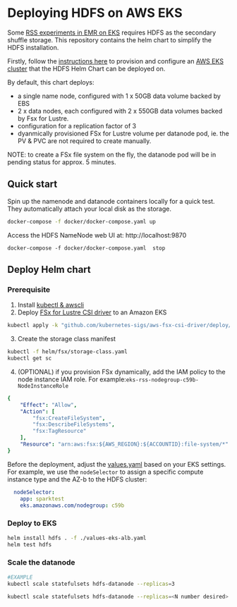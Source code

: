 # Deploying HDFS on AWS EKS

Some [RSS experiments in EMR on EKS](https://github.com/melodyyangaws/emr-on-eks-remote-shuffle-service) requires HDFS as the secondary shuffle storage. This repository contains the helm chart to simplify the HDFS installation.

Firstly, follow the [instructions here](https://github.com/melodyyangaws/emr-on-eks-remote-shuffle-service#infrastructure) to provision and configure an [AWS EKS cluster](https://aws.amazon.com/eks/) that the HDFS Helm Chart can be deployed on.

By default, this chart deploys:
* a single name node, configured with 1 x 50GB data volume backed by EBS
* 2 x data nodes, each configured with 2 x 550GB data volumes backed by Fsx for Lustre.
* configuration for a replication factor of 3
* dyanmically provisioned FSx for Lustre volume per datanode pod, ie. the PV & PVC are not required to create manually.

NOTE: to create a FSx file system on the fly, the datanode pod will be in pending status for approx. 5 minutes.

## Quick start
Spin up the namenode and datanode containers locally for a quick test. They automatically attach your local disk as the storage.
```bash
docker-compose -f docker/docker-compose.yaml up
```
Access the HDFS NameNode web UI at: http://localhost:9870

```
docker-compose -f docker/docker-compose.yaml  stop
```

## Deploy Helm chart

### Prerequisite
1. Install [kubectl & awscli](https://www.eksworkshop.com/020_prerequisites/k8stools/)
2. Deploy [FSx for Lustre CSI driver](https://docs.aws.amazon.com/eks/latest/userguide/fsx-csi.html) to an Amazon EKS
```bash
kubectl apply -k "github.com/kubernetes-sigs/aws-fsx-csi-driver/deploy/kubernetes/overlays/stable/?ref=master"
```
3. Create the storage class manifest
```bash
kubectl -f helm/fsx/storage-class.yaml
kubectl get sc
```
4. (OPTIONAL) if you provision FSx dynamically, add the IAM policy to the node instance IAM role. For example:`eks-rss-nodegroup-c59b-NodeInstanceRole`
```yaml
{
    "Effect": "Allow",
    "Action": [
        "fsx:CreateFileSystem",
        "fsx:DescribeFileSystems",
        "fsx:TagResource"
    ],
    "Resource": "arn:aws:fsx:${AWS_REGION}:${ACCOUNTID}:file-system/*"
}
```


Before the deployment, adjust the [values.yaml](./helm/values.yaml) based on your EKS settings. For example, we use the `nodeSelector` to assign a specific compute instance type and the AZ-b to the HDFS cluster:

```yaml
  nodeSelector: 
    app: sparktest
    eks.amazonaws.com/nodegroup: c59b
```

### Deploy to EKS

```bash
helm install hdfs . -f ./values-eks-alb.yaml
helm test hdfs
```

### Scale the datanode
```bash
#EXAMPLE
kubectl scale statefulsets hdfs-datanode --replicas=3

kubectl scale statefulsets hdfs-datanode --replicas=<N number desired>
```

